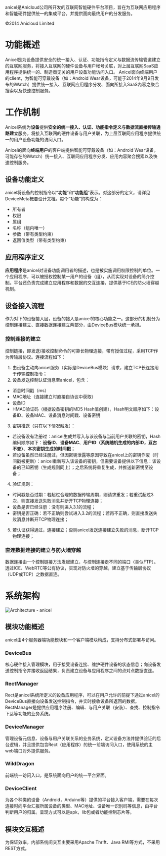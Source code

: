 anicel是Anicloud公司所开发的互联网智能硬件平台项目，旨在为互联网应用程序和智能硬件提供统一的集成平台，并提供面向最终用户的分发服务。

&copy;2014 Anicloud Limited

# 功能概述
Anicel是为设备提供安全的统一接入、认证、功能指令定义与数据流传输管道建立的互联网服务，将接入互联网的硬件设备与用户帐号关联，对上层互联网SaaS应用程序提供统一的、制造商无关的用户设备功能访问入口。
Anicel面向终端用户的client，为智能可穿戴设备（如：Android Wear设备，可能于2014年9月9日发布的iWatch）提供统一接入、互联网应用程序分发、面向所接入SaaS內容之聚合搜索以及快速控制服务。

# 工作机制
Anicel系统为**设备**提供**安全的统一接入、认证、功能指令定义与数据流直接传输通路建立**服务，将接入互联网的硬件设备与用户关联，为上层互联网应用程序提供统一的用户设备功能的访问入口。

Anicel的面向**终端用户**的客户端提供智能可穿戴设备（如：Android Wear设备，可能存在的iWatch）统一接入、互联网应用程序分发、应用内容聚合搜索以及快速控制服务。

## 设备功能定义
anicel将设备的控制指令以“**功能**”和“**功能组**”表示。对这部分的定义，请详见DeviceMeta概要设计文档。每个“功能”的构成为：
 * 所有者
 * 权限
 * 属组
 * 名称（组内唯一）
 * 参数（带有类型约束）
 * 返回值类型（带有类型约束）

## 应用程序定义
**应用程序**是anicel对设备功能调用者的描述，也是被实施调用权限控制的单位。一个应用程序，可以被授权控制某一用户的设备（组），从而实现对设备的简介控制。平台还负责完成建立应用程序和数据的交互连接，提供基于ICE的防火墙穿越机制。

## 设备接入流程
作为对下的设备接入层，设备的接入是anicel的核心功能之一。这部分的机制分为控制连接建立、直接数据连接建立两部分，由DeviceBus模块统一承担。

### 控制连接的建立
控制链接，即发送/接收控制命令的可靠长物理连接，带有授信过程，采用TCP作为传输层协议。连接流程如下：

1. 由设备主动向anicel服务（实际是DeviceBus模块）请求，建立TCP长连接用于传输控制指令；
2. 设备发送控制认证消息至anicel，包含：
 * 消息时间戳（ms）
 * MAC地址（连接建立时直接自协议中获取）
 * 设备ID
 * HMAC验证码（根据设备密钥的MD5 Hash值创建），Hash明文顺序如下：设备ID、设备MAC、设备消息时间戳、设备密钥
3. 密钥推送（只在以下情况触发）：
 * 若设备没有注册过：anicel生成并写入与该设备与当前用户关联的密钥，Hash编码顺序如下：**设备ID**、**设备MAC**、**用户ID（系统随机生成的内部ID，亘古不变）**、**本次密钥生成的时间戳**；
 * 若设备虽然已经注册过，但因密钥泄露等原因导致在anicel上的密钥作废（时间戳被更新）：anicel重新写入该设备的密钥，但需要设备提供以下信息：该设备的已知密钥（生成规则同上）；之后系统将重复生成，并推送新密钥至设备；
4. 验证规则：
 * 时间戳是否过期：若超过合理的数据传输周期，则请求重发；若重试超过3次，则直接发送失败消息并断开TCP物理连接；
 * 设备是否已经注册：没有则进入3.1的流程；
 * 密钥是否正确：若不正确则尝试进入3.2的流程；若再不正确，则直接发送失败消息并断开TCP物理连接；
5. 若认证获得通过，连接建立；否则anicel发送连接建立失败的消息，断开TCP物理连接；

### 直连数据连接的建立与防火墙穿越
数据连接由一个控制链接方法发起建立，与控制连接走不同的端口（类似FTP）。透过ICE、WebRTC等公有协议，实现对防火墙的穿越，建立基于传输层协议（UDP或TCP）之数据直连。

# 系统架构
![Architecture - anicel](https://github.com/anicloud/anicel/raw/master/system-design/Architecture-anicel.png)

## 模块功能概述
anicel由4个服务器端功能模块和一个客户端模块构成，支持分布式部署与访问。

### DeviceBus
核心硬件接入管理模块，用于接受设备连接、维护硬件设备的状态信息；向设备发送控制指令并接收返回结果，负责建立设备与应用程序之间的点对点数据直连。

### RectManager
Rect是anicel系统所定义的设备应用程序，可以在用户允许的前提下通过anicel的DeviceBus直接向设备发送控制指令，并实时接收设备所返回的数据。RectManager是提供应用程序注册、编辑、与用户关联（安装）、查找、控制指令下达等功能的业务系统。

### DeviceManager
管理设备元信息、设备与用户关联关系的业务系统，定义设备方法并提供验证的后台逻辑，并且提供包含Rect（应用程序）的统一前端访问入口，使用系统的主web端口对外提供服务。

### WildDragon
前端统一访问入口，是系统面向用户的统一平台界面。

### DeviceClient
为各个种类的设备（Android，Arduino等）提供的平台接入客户端，需要在每次连接时向平台汇报所属设备的类型、MAC地址、设备唯一识别码等信息，由平台判断用户的归属。呈现方式可以是apk，lib包或者功能控制芯片等。

## 模块交互概述
为保证效率，内部系统间交互主要采用Apache Thrift、Java RMI等方式，不采用REST方式。